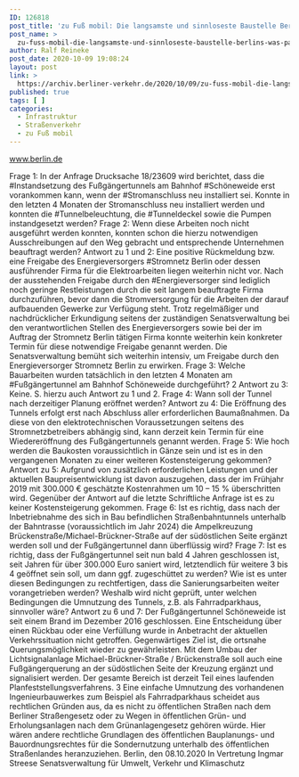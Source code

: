 ```yaml
---
ID: 126818
post_title: 'zu Fuß mobil: Die langsamste und sinnloseste Baustelle Berlins? &#8211; Was passiert am Fußgängertunnel Schöneweide?, aus Senat'
post_name: >
  zu-fuss-mobil-die-langsamste-und-sinnloseste-baustelle-berlins-was-passiert-am-fussgaengertunnel-schoeneweide-aus-senat
author: Ralf Reineke
post_date: 2020-10-09 19:08:24
layout: post
link: >
  https://archiv.berliner-verkehr.de/2020/10/09/zu-fuss-mobil-die-langsamste-und-sinnloseste-baustelle-berlins-was-passiert-am-fussgaengertunnel-schoeneweide-aus-senat/
published: true
tags: [ ]
categories:
  - Infrastruktur
  - Straßenverkehr
  - zu Fuß mobil
---
```

www.berlin.de

Frage 1:
In der Anfrage Drucksache 18/23609 wird berichtet, dass die #Instandsetzung des Fußgängertunnels am
Bahnhof #Schöneweide erst vorankommen kann, wenn der #Stromanschluss neu installiert sei. Konnte in den
letzten 4 Monaten der Stromanschluss neu installiert werden und konnten die #Tunnelbeleuchtung, die #Tunneldeckel sowie die Pumpen instandgesetzt werden?
Frage 2:
Wenn diese Arbeiten noch nicht ausgeführt werden konnten, konnten schon die hierzu notwendigen Ausschreibungen auf den Weg gebracht und entsprechende Unternehmen beauftragt werden?
Antwort zu 1 und 2:
Eine positive Rückmeldung bzw. eine Freigabe des Energieversorgers #Stromnetz Berlin
oder dessen ausführender Firma für die Elektroarbeiten liegen weiterhin nicht vor.
Nach der ausstehenden Freigabe durch den #Energieversorger sind lediglich noch geringe
Restleistungen durch die seit langem beauftragte Firma durchzuführen, bevor dann die
Stromversorgung für die Arbeiten der darauf aufbauenden Gewerke zur Verfügung steht.
Trotz regelmäßiger und nachdrücklicher Erkundigung seitens der zuständigen Senatsverwaltung bei den verantwortlichen Stellen des Energieversorgers sowie bei der im Auftrag
der Stromnetz Berlin tätigen Firma konnte weiterhin kein konkreter Termin für diese notwendige Freigabe genannt werden. Die Senatsverwaltung bemüht sich weiterhin intensiv,
um Freigabe durch den Energieversorger Stromnetz Berlin zu erwirken.
Frage 3:
Welche Bauarbeiten wurden tatsächlich in den letzten 4 Monaten am #Fußgängertunnel am Bahnhof Schöneweide durchgeführt?
2
Antwort zu 3:
Keine. S. hierzu auch Antwort zu 1 und 2.
Frage 4:
Wann soll der Tunnel nach derzeitiger Planung eröffnet werden?
Antwort zu 4:
Die Eröffnung des Tunnels erfolgt erst nach Abschluss aller erforderlichen Baumaßnahmen. Da diese von den elektrotechnischen Voraussetzungen seitens des Stromnetzbetreibers abhängig sind, kann derzeit kein Termin für eine Wiedereröffnung des Fußgängertunnels genannt werden.
Frage 5:
Wie hoch werden die Baukosten voraussichtlich in Gänze sein und ist es in den vergangenen Monaten zu
einer weiteren Kostensteigerung gekommen?
Antwort zu 5:
Aufgrund von zusätzlich erforderlichen Leistungen und der aktuellen Baupreisentwicklung
ist davon auszugehen, dass der im Frühjahr 2019 mit 300.000 € geschätzte Kostenrahmen um 10 – 15 % überschritten wird. Gegenüber der Antwort auf die letzte Schriftliche
Anfrage ist es zu keiner Kostensteigerung gekommen.
Frage 6:
Ist es richtig, dass nach der Inbetriebnahme des sich in Bau befindlichen Straßenbahntunnels unterhalb der
Bahntrasse (voraussichtlich im Jahr 2024) die Ampelkreuzung Brückenstraße/Michael-Brückner-Straße auf
der südöstlichen Seite ergänzt werden soll und der Fußgängertunnel dann überflüssig wird?
Frage 7:
Ist es richtig, dass der Fußgängertunnel seit nun bald 4 Jahren geschlossen ist, seit Jahren für über 300.000
Euro saniert wird, letztendlich für weitere 3 bis 4 geöffnet sein soll, um dann ggf. zugeschüttet zu werden?
Wie ist es unter diesen Bedingungen zu rechtfertigen, dass die Sanierungsarbeiten weiter vorangetrieben
werden? Weshalb wird nicht geprüft, unter welchen Bedingungen die Umnutzung des Tunnels, z.B. als Fahrradparkhaus, sinnvoller wäre?
Antwort zu 6 und 7:
Der Fußgängertunnel Schöneweide ist seit einem Brand im Dezember 2016 geschlossen.
Eine Entscheidung über einen Rückbau oder eine Verfüllung wurde in Anbetracht der aktuellen Verkehrssituation nicht getroffen. Gegenwärtiges Ziel ist, die ortsnahe Querungsmöglichkeit wieder zu gewährleisten.
Mit dem Umbau der Lichtsignalanlage Michael-Brückner-Straße / Brückenstraße soll auch
eine Fußgängerquerung an der südöstlichen Seite der Kreuzung ergänzt und signalisiert
werden. Der gesamte Bereich ist derzeit Teil eines laufenden Planfeststellungsverfahrens.
3
Eine einfache Umnutzung des vorhandenen Ingenieurbauwerkes zum Beispiel als Fahrradparkhaus scheidet aus rechtlichen Gründen aus, da es nicht zu öffentlichen Straßen
nach dem Berliner Straßengesetz oder zu Wegen in öffentlichen Grün- und Erholungsanlagen nach dem Grünanlagengesetz gehören würde. Hier wären andere rechtliche Grundlagen des öffentlichen Bauplanungs- und Bauordnungsrechtes für die Sondernutzung unterhalb des öffentlichen Straßenlandes heranzuziehen.
Berlin, den 08.10.2020
In Vertretung
Ingmar Streese
Senatsverwaltung für
Umwelt, Verkehr und Klimaschutz
